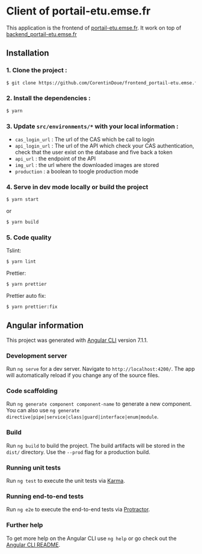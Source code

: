 Client of portail-etu.emse.fr
===============

This application is the frontend of [portail-etu.emse.fr](https://portail-etu.emse.fr).
It work on top of [backend_portail-etu.emse.fr](https://github.com/CorentinDoue/frontend_portail-etu.emse.fr.git)

Installation
------------

### 1. Clone the project : 
``` bash
$ git clone https://github.com/CorentinDoue/frontend_portail-etu.emse.fr.git
```

### 2. Install the dependencies :
``` bash    
$ yarn
```

### 3. Update `src/environments/*` with your local information :
- `cas_login_url` : The url of the CAS which be call to login
- `api_login_url` : The url of the API which check your CAS authentication, check that the user exist on the database and five back a token
- `api_url` : the endpoint of the API
- `img_url` : the url where the downloaded images are stored
- `production` : a boolean to toogle production mode

### 4. Serve in dev mode locally or build the project
``` bash    
$ yarn start
```
or
``` bash    
$ yarn build
```
### 5. Code quality
Tslint:
``` bash    
$ yarn lint
```
Prettier:
``` bash    
$ yarn prettier
```
Prettier auto fix:
``` bash    
$ yarn prettier:fix
```

Angular information
------------

This project was generated with [Angular CLI](https://github.com/angular/angular-cli) version 7.1.1.

### Development server

Run `ng serve` for a dev server. Navigate to `http://localhost:4200/`. The app will automatically reload if you change any of the source files.

### Code scaffolding

Run `ng generate component component-name` to generate a new component. You can also use `ng generate directive|pipe|service|class|guard|interface|enum|module`.

### Build

Run `ng build` to build the project. The build artifacts will be stored in the `dist/` directory. Use the `--prod` flag for a production build.

### Running unit tests

Run `ng test` to execute the unit tests via [Karma](https://karma-runner.github.io).

### Running end-to-end tests

Run `ng e2e` to execute the end-to-end tests via [Protractor](http://www.protractortest.org/).

### Further help

To get more help on the Angular CLI use `ng help` or go check out the [Angular CLI README](https://github.com/angular/angular-cli/blob/master/README.md).
